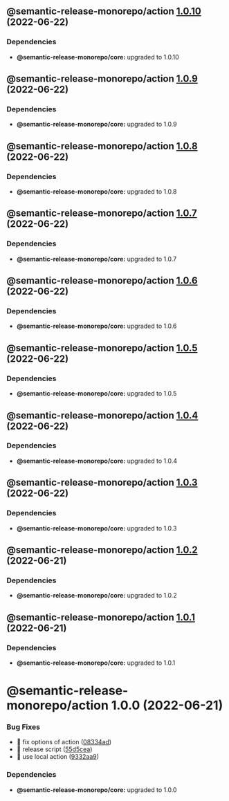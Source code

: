 ## @semantic-release-monorepo/action [1.0.10](https://github.com/bubkoo/semantic-release-monorepo/compare/@semantic-release-monorepo/action@1.0.9...@semantic-release-monorepo/action@1.0.10) (2022-06-22)





### Dependencies

* **@semantic-release-monorepo/core:** upgraded to 1.0.10

## @semantic-release-monorepo/action [1.0.9](https://github.com/bubkoo/semantic-release-monorepo/compare/@semantic-release-monorepo/action@1.0.8...@semantic-release-monorepo/action@1.0.9) (2022-06-22)





### Dependencies

* **@semantic-release-monorepo/core:** upgraded to 1.0.9

## @semantic-release-monorepo/action [1.0.8](https://github.com/bubkoo/semantic-release-monorepo/compare/@semantic-release-monorepo/action@1.0.7...@semantic-release-monorepo/action@1.0.8) (2022-06-22)





### Dependencies

* **@semantic-release-monorepo/core:** upgraded to 1.0.8

## @semantic-release-monorepo/action [1.0.7](https://github.com/bubkoo/semantic-release-monorepo/compare/@semantic-release-monorepo/action@1.0.6...@semantic-release-monorepo/action@1.0.7) (2022-06-22)





### Dependencies

* **@semantic-release-monorepo/core:** upgraded to 1.0.7

## @semantic-release-monorepo/action [1.0.6](https://github.com/bubkoo/semantic-release-monorepo/compare/@semantic-release-monorepo/action@1.0.5...@semantic-release-monorepo/action@1.0.6) (2022-06-22)





### Dependencies

* **@semantic-release-monorepo/core:** upgraded to 1.0.6

## @semantic-release-monorepo/action [1.0.5](https://github.com/bubkoo/semantic-release-monorepo/compare/@semantic-release-monorepo/action@1.0.4...@semantic-release-monorepo/action@1.0.5) (2022-06-22)





### Dependencies

* **@semantic-release-monorepo/core:** upgraded to 1.0.5

## @semantic-release-monorepo/action [1.0.4](https://github.com/bubkoo/semantic-release-monorepo/compare/@semantic-release-monorepo/action@1.0.3...@semantic-release-monorepo/action@1.0.4) (2022-06-22)





### Dependencies

* **@semantic-release-monorepo/core:** upgraded to 1.0.4

## @semantic-release-monorepo/action [1.0.3](https://github.com/bubkoo/semantic-release-monorepo/compare/@semantic-release-monorepo/action@1.0.2...@semantic-release-monorepo/action@1.0.3) (2022-06-22)





### Dependencies

* **@semantic-release-monorepo/core:** upgraded to 1.0.3

## @semantic-release-monorepo/action [1.0.2](https://github.com/bubkoo/semantic-release-monorepo/compare/@semantic-release-monorepo/action@1.0.1...@semantic-release-monorepo/action@1.0.2) (2022-06-21)





### Dependencies

* **@semantic-release-monorepo/core:** upgraded to 1.0.2

## @semantic-release-monorepo/action [1.0.1](https://github.com/bubkoo/semantic-release-monorepo/compare/@semantic-release-monorepo/action@1.0.0...@semantic-release-monorepo/action@1.0.1) (2022-06-21)





### Dependencies

* **@semantic-release-monorepo/core:** upgraded to 1.0.1

# @semantic-release-monorepo/action 1.0.0 (2022-06-21)


### Bug Fixes

* 🐛 fix options of action ([08334ad](https://github.com/bubkoo/semantic-release-monorepo/commit/08334ad1270a150be397035957377b0b73b05e52))
* 🐛 release script ([55d5cea](https://github.com/bubkoo/semantic-release-monorepo/commit/55d5cea279d5ad8d2a510ceb453c1dc7c73bc758))
* 🐛 use local action ([9332aa9](https://github.com/bubkoo/semantic-release-monorepo/commit/9332aa9d2c9ad740ff2ec9f8009a5d0971542477))





### Dependencies

* **@semantic-release-monorepo/core:** upgraded to 1.0.0
